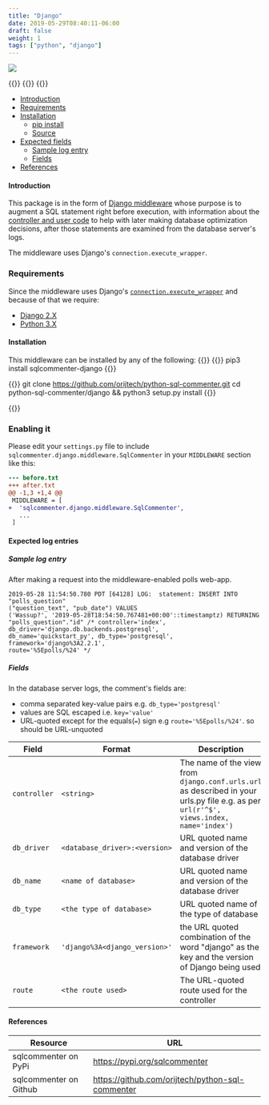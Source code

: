 ```yaml
---
title: "Django"
date: 2019-05-29T08:40:11-06:00
draft: false
weight: 1
tags: ["python", "django"]
---
```


![](/images/django-logo.png)

{{<card-vendor href="/python/django/aws" src="/images/aws-logo.png">}}
{{<card-vendor href="/python/django/gcp" src="/images/gcp-logo.png">}}
{{<card-vendor href="/python/django/local" src="/images/locally-logo.png">}}

- [Introduction](#introduction)
- [Requirements](#requirements)
- [Installation](#installation)
    - [pip install](#pip-install)
    - [Source](#source)
- [Expected fields](#expected-fields)
    - [Sample log entry](#sample-log-entry)
    - [Fields](#fields)
- [References](#references)

#### Introduction

This package is in the form of [Django middleware]() whose purpose is to augment a SQL statement right before execution, with
information about the [controller and user code]() to help with later making database optimization decisions, after those statements
are examined from the database server's logs.

The middleware uses Django's `connection.execute_wrapper`.

### Requirements

Since the middleware uses Django's [`connection.execute_wrapper`](https://docs.djangoproject.com/en/stable/topics/db/instrumentation/#connection-execute-wrapper) and because of that we require:

* [Django 2.X](https://docs.djangoproject.com/en/stable/faq/install)
* [Python 3.X](https://www.python.org/downloads/)

#### Installation
This middleware can be installed by any of the following:
{{<tabs pip source>}}
{{<highlight shell>}}
pip3 install sqlcommenter-django
{{</highlight>}}

{{<highlight shell>}}
git clone https://github.com/orijtech/python-sql-commenter.git
cd python-sql-commenter/django && python3 setup.py install
{{</highlight>}}

{{</tabs>}}

### Enabling it

Please edit your `settings.py` file to include `sqlcommenter.django.middleware.SqlCommenter` in your `MIDDLEWARE` section like this:
```diff
--- before.txt
+++ after.txt
@@ -1,3 +1,4 @@
 MIDDLEWARE = [
+  'sqlcommenter.django.middleware.SqlCommenter',
   ...
 ]
```


#### Expected log entries

##### Sample log entry

After making a request into the middleware-enabled polls web-app.

```shell
2019-05-28 11:54:50.780 PDT [64128] LOG:  statement: INSERT INTO "polls_question"
("question_text", "pub_date") VALUES
('Wassup?', '2019-05-28T18:54:50.767481+00:00'::timestamptz) RETURNING
"polls_question"."id" /* controller='index', db_driver='django.db.backends.postgresql',
db_name='quickstart_py', db_type='postgresql', framework='django%3A2.2.1',
route='%5Epolls/%24' */
```


##### Fields

In the database server logs, the comment's fields are:

* comma separated key-value pairs e.g. `db_type='postgresql'`
* values are SQL escaped i.e. `key='value'`
* URL-quoted except for the equals(`=`) sign e.g `route='%5Epolls/%24'`. so should be URL-unquoted

Field|Format|Description|Example
---|---|---|---
`controller`|`<string>`|The name of the view from `django.conf.urls.url` as described in your urls.py file e.g. as per `url(r'^$', views.index, name='index')`|controller='index'
`db_driver`|`<database_driver>:<version>`|URL quoted name and version of the database driver|`db_driver='django.db.backends.postgresql'`
`db_name`|`<name of database>`|URL quoted name and version of the database driver|`db_name='quickstart_py'`
`db_type`|`<the type of database>`|URL quoted name of the type of database|`db_type='postgresql'`
`framework`|`'django%3A<django_version>'`|the URL quoted combination of the word "django" as the key and the version of Django being used|framework='django%3A2.2.1'
`route`|`<the route used>`|The URL-quoted route used for the controller|`route='%5Epolls/%24'`

#### References

Resource|URL
---|---
sqlcommenter on PyPi|https://pypi.org/sqlcommenter
sqlcommenter on Github|https://github.com/orijtech/python-sql-commenter

